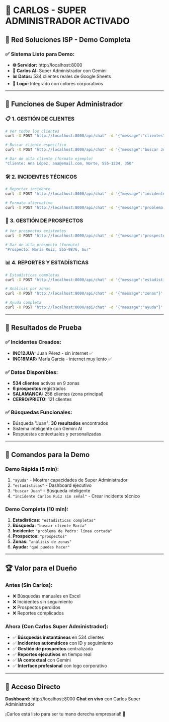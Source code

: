 # 👑 CARLOS - SUPER ADMINISTRADOR ACTIVADO

## 🎯 **Red Soluciones ISP - Demo Completa**

### ✅ **Sistema Listo para Demo:**
- **🌐 Servidor:** http://localhost:8000
- **🤖 Carlos AI:** Super Administrador con Gemini
- **📊 Datos:** 534 clientes reales de Google Sheets
- **🎨 Logo:** Integrado con colores corporativos

---

## 👑 **Funciones de Super Administrador**

### 📋 **1. GESTIÓN DE CLIENTES**
```bash
# Ver todos los clientes
curl -X POST "http://localhost:8000/api/chat" -d '{"message":"clientes"}'

# Buscar cliente específico
curl -X POST "http://localhost:8000/api/chat" -d '{"message":"buscar Juan"}'

# Dar de alta cliente (formato ejemplo)
"Cliente: Ana López, ana@email.com, Norte, 555-1234, 350"
```

### 🛠️ **2. INCIDENTES TÉCNICOS**
```bash
# Reportar incidente
curl -X POST "http://localhost:8000/api/chat" -d '{"message":"incidente Juan Pérez sin internet"}'

# Formato alternativo
curl -X POST "http://localhost:8000/api/chat" -d '{"message":"problema de María García: internet muy lento"}'
```

### 🎯 **3. GESTIÓN DE PROSPECTOS**
```bash
# Ver prospectos existentes
curl -X POST "http://localhost:8000/api/chat" -d '{"message":"prospectos"}'

# Dar de alta prospecto (formato)
"Prospecto: María Ruiz, 555-9876, Sur"
```

### 📊 **4. REPORTES Y ESTADÍSTICAS**
```bash
# Estadísticas completas
curl -X POST "http://localhost:8000/api/chat" -d '{"message":"estadísticas"}'

# Análisis por zonas
curl -X POST "http://localhost:8000/api/chat" -d '{"message":"zonas"}'

# Ayuda completa
curl -X POST "http://localhost:8000/api/chat" -d '{"message":"ayuda"}'
```

---

## 🚀 **Resultados de Prueba**

### ✅ **Incidentes Creados:**
- **INC12JUA:** Juan Pérez - sin internet ✅
- **INC18MAR:** María García - internet muy lento ✅

### ✅ **Datos Disponibles:**
- **534 clientes** activos en 9 zonas
- **6 prospectos** registrados
- **SALAMANCA:** 258 clientes (zona principal)
- **CERRO/PRIETO:** 121 clientes

### ✅ **Búsquedas Funcionales:**
- Búsqueda "Juan": **30 resultados** encontrados
- Sistema inteligente con Gemini AI
- Respuestas contextuales y personalizadas

---

## 🎯 **Comandos para la Demo**

### **Demo Rápida (5 min):**
1. `"ayuda"` - Mostrar capacidades de Super Administrador
2. `"estadísticas"` - Dashboard ejecutivo
3. `"buscar Juan"` - Búsqueda inteligente
4. `"incidente Carlos Ruiz sin señal"` - Crear incidente técnico

### **Demo Completa (10 min):**
1. **Estadísticas:** `"estadísticas completas"`
2. **Búsqueda:** `"buscar cliente María"`
3. **Incidente:** `"problema de Pedro: línea cortada"`
4. **Prospectos:** `"prospectos"`
5. **Zonas:** `"análisis de zonas"`
6. **Ayuda:** `"qué puedes hacer"`

---

## 🏆 **Valor para el Dueño**

### **Antes (Sin Carlos):**
- ❌ Búsquedas manuales en Excel
- ❌ Incidentes sin seguimiento
- ❌ Prospectos perdidos
- ❌ Reportes complicados

### **Ahora (Con Carlos Super Administrador):**
- ✅ **Búsquedas instantáneas** en 534 clientes
- ✅ **Incidentes automáticos** con ID y seguimiento
- ✅ **Gestión de prospectos** centralizada
- ✅ **Reportes ejecutivos** en tiempo real
- ✅ **IA contextual** con Gemini
- ✅ **Interface profesional** con logo corporativo

---

## 📱 **Acceso Directo**
**Dashboard:** http://localhost:8000
**Chat en vivo** con Carlos Super Administrador

¡Carlos está listo para ser tu mano derecha empresarial! 👑
